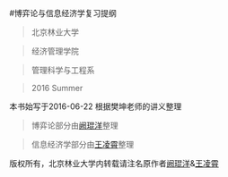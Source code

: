 #博弈论与信息经济学复习提纲

>北京林业大学

>经济管理学院

>管理科学与工程系

>2016 Summer

本书始写于2016-06-22 根据樊坤老师的讲义整理

>博弈论部分由[阙琨洋](https://github.com/Nightwingky)整理

>信息经济学部分由[王凌霄](https://github.com/nevertiree)整理


版权所有，北京林业大学内转载请注名原作者[阙琨洋](https://github.com/Nightwingky)&[王凌霄](https://github.com/nevertiree)
